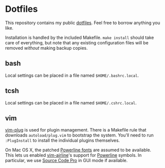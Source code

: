 # Dotfiles

This repository contains my public [dotfiles](https://dotfiles.github.io/).
Feel free to borrow anything you like.

Installation is handled by the included Makefile. `make install` should take
care of everything, but note that any existing configuration files will be
removed _without_ making backup copies.

## bash

Local settings can be placed in a file named `$HOME/.bashrc.local`.

## tcsh

Local settings can be placed in a file named `$HOME/.cshrc.local`.

## vim

[vim-plug](https://github.com/junegunn/vim-plug) is used for plugin
management. There is a Makefile rule that downloads `autoload/plug.vim` to
bootstrap the system. You'll need to run `:PlugInstall` to install the
individual plugins themselves.

On Mac OS X, the patched [Powerline fonts][] are assumed to be available.
This lets us enabled [vim-airline][]'s support for [Powerline][] symbols.
In particular, we use [Source Code Pro][] in GUI mode if available.

[vim-airline]: https://github.com/vim-airline/vim-airline
[Powerline]: https://github.com/powerline/powerline
[Powerline fonts]: https://github.com/powerline/fonts
[Source Code Pro]: https://github.com/adobe-fonts/source-code-pro
